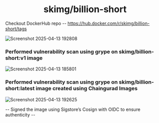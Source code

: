 <h1 align="center">skimg/billion-short</h1>

Checkout DockerHub repo -- https://hub.docker.com/r/skimg/billion-short/tags

![Screenshot 2025-04-13 192808](https://github.com/user-attachments/assets/c08376a5-ca69-414a-b74a-d2c65302e8e5)

<h3> Performed vulnerability scan using grype on skimg/billion-short:v1 image</h3>

![Screenshot 2025-04-13 185801](https://github.com/user-attachments/assets/e61cc5ff-9e59-4f3a-81fc-63eea779ad0b)

<h3> Performed vulnerability scan using grype on skimg/billion-short:latest  image created using Chaingurad Images </h3>

![Screenshot 2025-04-13 192625](https://github.com/user-attachments/assets/1ff263b4-e534-45c5-b162-ad22353b18e6)

-- Signed the image using Sigstore’s Cosign with OIDC to ensure authenticity --

